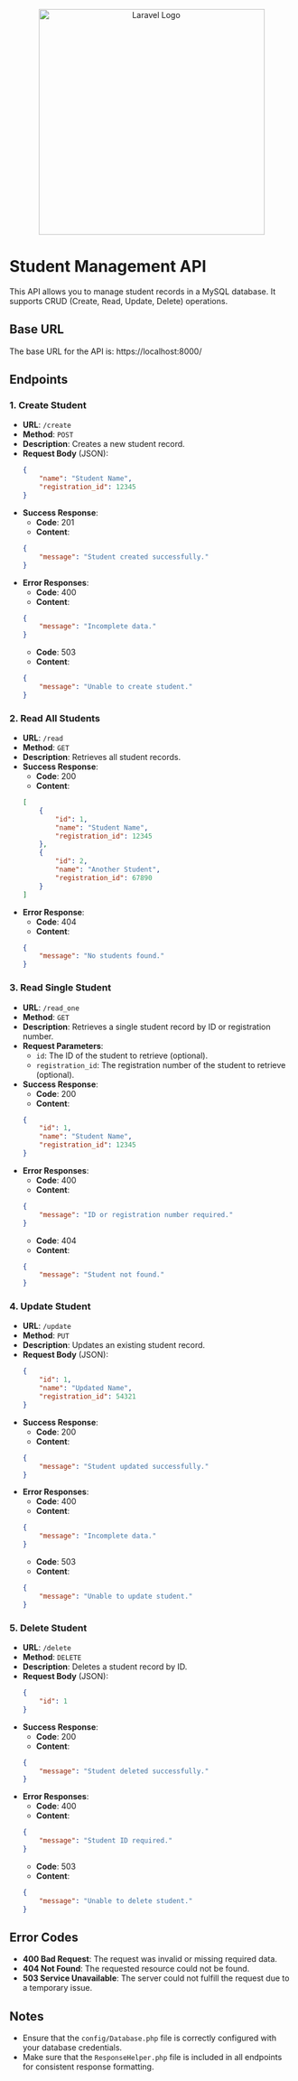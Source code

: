<p align="center"><a href="https://laravel.com" target="_blank"><img src="https://raw.githubusercontent.com/laravel/art/master/logo-lockup/5%20SVG/2%20CMYK/1%20Full%20Color/laravel-logolockup-cmyk-red.svg" width="400" alt="Laravel Logo"></a></p>

# Student Management API

This API allows you to manage student records in a MySQL database. It supports CRUD (Create, Read, Update, Delete) operations.

## Base URL

The base URL for the API is:
https://localhost:8000/



## Endpoints

### 1. **Create Student**

- **URL**: `/create`
- **Method**: `POST`
- **Description**: Creates a new student record.
- **Request Body** (JSON):
    ```json
    {
        "name": "Student Name",
        "registration_id": 12345
    }
    ```
- **Success Response**:
    - **Code**: 201
    - **Content**:
    ```json
    {
        "message": "Student created successfully."
    }
    ```
- **Error Responses**:
    - **Code**: 400
    - **Content**:
    ```json
    {
        "message": "Incomplete data."
    }
    ```
    - **Code**: 503
    - **Content**:
    ```json
    {
        "message": "Unable to create student."
    }
    ```

### 2. **Read All Students**

- **URL**: `/read`
- **Method**: `GET`
- **Description**: Retrieves all student records.
- **Success Response**:
    - **Code**: 200
    - **Content**:
    ```json
    [
        {
            "id": 1,
            "name": "Student Name",
            "registration_id": 12345
        },
        {
            "id": 2,
            "name": "Another Student",
            "registration_id": 67890
        }
    ]
    ```
- **Error Response**:
    - **Code**: 404
    - **Content**:
    ```json
    {
        "message": "No students found."
    }
    ```

### 3. **Read Single Student**

- **URL**: `/read_one`
- **Method**: `GET`
- **Description**: Retrieves a single student record by ID or registration number.
- **Request Parameters**:
    - `id`: The ID of the student to retrieve (optional).
    - `registration_id`: The registration number of the student to retrieve (optional).
- **Success Response**:
    - **Code**: 200
    - **Content**:
    ```json
    {
        "id": 1,
        "name": "Student Name",
        "registration_id": 12345
    }
    ```
- **Error Responses**:
    - **Code**: 400
    - **Content**:
    ```json
    {
        "message": "ID or registration number required."
    }
    ```
    - **Code**: 404
    - **Content**:
    ```json
    {
        "message": "Student not found."
    }
    ```

### 4. **Update Student**

- **URL**: `/update`
- **Method**: `PUT`
- **Description**: Updates an existing student record.
- **Request Body** (JSON):
    ```json
    {
        "id": 1,
        "name": "Updated Name",
        "registration_id": 54321
    }
    ```
- **Success Response**:
    - **Code**: 200
    - **Content**:
    ```json
    {
        "message": "Student updated successfully."
    }
    ```
- **Error Responses**:
    - **Code**: 400
    - **Content**:
    ```json
    {
        "message": "Incomplete data."
    }
    ```
    - **Code**: 503
    - **Content**:
    ```json
    {
        "message": "Unable to update student."
    }
    ```

### 5. **Delete Student**

- **URL**: `/delete`
- **Method**: `DELETE`
- **Description**: Deletes a student record by ID.
- **Request Body** (JSON):
    ```json
    {
        "id": 1
    }
    ```
- **Success Response**:
    - **Code**: 200
    - **Content**:
    ```json
    {
        "message": "Student deleted successfully."
    }
    ```
- **Error Responses**:
    - **Code**: 400
    - **Content**:
    ```json
    {
        "message": "Student ID required."
    }
    ```
    - **Code**: 503
    - **Content**:
    ```json
    {
        "message": "Unable to delete student."
    }
    ```

## Error Codes

- **400 Bad Request**: The request was invalid or missing required data.
- **404 Not Found**: The requested resource could not be found.
- **503 Service Unavailable**: The server could not fulfill the request due to a temporary issue.

## Notes

- Ensure that the `config/Database.php` file is correctly configured with your database credentials.
- Make sure that the `ResponseHelper.php` file is included in all endpoints for consistent response formatting.
